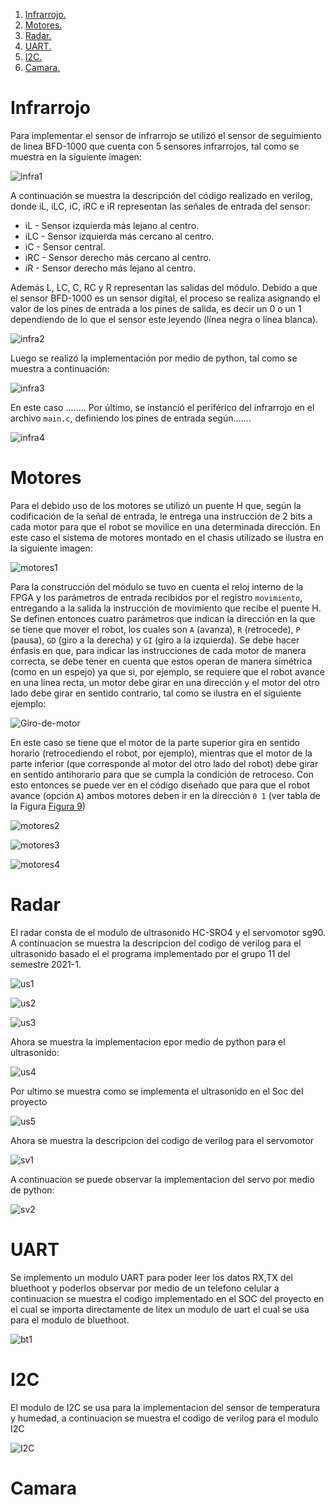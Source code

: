 1. [ Infrarrojo. ](#infrarrojo)
2. [ Motores. ](#motores)
3. [ Radar. ](#radar)
4. [ UART. ](#uart)
5. [ I2C. ](#I2C)
6. [ Camara. ](#camara)

# Infrarrojo

Para implementar el sensor de infrarrojo se utilizó el sensor de seguimiento de linea BFD-1000 que cuenta con 5 sensores infrarrojos, tal como se muestra en la siguiente imagen:

![infra1](https://user-images.githubusercontent.com/92388558/153109712-89b3b481-5225-40f7-828e-785313257cef.png)

A continuación se muestra la descripción del código realizado en verilog, donde iL, iLC, iC, iRC e iR representan las señales de entrada del sensor:

- iL  - Sensor izquierda más lejano al centro.
- iLC - Sensor izquierda más cercano al centro.
- iC  - Sensor central.
- iRC - Sensor derecho más cercano al centro.
- iR  - Sensor derecho más lejano al centro.

Además L, LC, C, RC y R representan las salidas del módulo. Debido a que el sensor BFD-1000 es un sensor digital, el proceso se realiza asignando el valor de los pines de entrada a los pines de salida, es decir un 0 o un 1 dependiendo de lo que el sensor este leyendo (línea negra o línea blanca).

![infra2](https://user-images.githubusercontent.com/92388558/153109981-1bd77b88-afe3-4cd5-864b-e43fc98c5d0c.png)

Luego se realizó la implementación por medio de python, tal como se muestra a continuación:

![infra3](https://user-images.githubusercontent.com/92388558/153111305-151ff5fb-90b4-490e-acdd-b6956288fe0a.png)

En este caso ........ Por último, se instanció el periférico del infrarrojo en el archivo `main.c`, definiendo los pines de entrada según.......

![infra4](https://user-images.githubusercontent.com/92388558/153111311-69e165d1-daaa-430b-bc7a-8440550dc648.png)


# Motores

Para el debido uso de los motores se utilizó un puente H que, según la codificación de la señal de entrada, le entrega una instrucción de 2 bits a cada motor para que el robot se movilice en una determinada dirección. En este caso el sistema de motores montado en el chasis utilizado se ilustra en la siguiente imagen:

![motores1](https://user-images.githubusercontent.com/92388558/153331110-ffb2355c-2163-4166-8bc1-d759afda07e7.JPG)

Para la construcción del módulo se tuvo en cuenta el reloj interno de la FPGA y los parámetros de entrada recibidos por el registro `movimiento`, entregando a la salida la instrucción de movimiento que recibe el puente H. Se definen entonces cuatro parámetros que indican la dirección en la que se tiene que mover el robot, los cuales son `A` (avanza), `R` (retrocede), `P` (pausa), `GD` (giro a la derecha) y `GI` (giro a la izquierda). Se debe hacer énfasis en que, para indicar las instrucciones de cada motor de manera correcta, se debe tener en cuenta que estos operan de manera simétrica (como en un espejo) ya que si, por ejemplo, se requiere que el robot avance en una línea recta, un motor debe girar en una dirección y el motor del otro lado debe girar en sentido contrario, tal como se ilustra en el siguiente ejemplo:

![Giro-de-motor](https://user-images.githubusercontent.com/82488285/153473137-6f472307-1b36-4784-ac9b-18d44414ba33.png)

En este caso se tiene que el motor de la parte superior gira en sentido horario (retrocediendo el robot, por ejemplo), mientras que el motor de la parte inferior (que corresponde al motor del otro lado del robot) debe girar en sentido antihorario para que se cumpla la condición de retroceso. Con esto entonces se puede ver en el código diseñado que para que el robot avance (opción `A`) ambos motores deben ir en la dirección `0 1` (ver tabla de la Figura [Figura 9](README.md/tablaMotores.png))

![motores2](https://user-images.githubusercontent.com/92388558/153112643-3000f310-da91-46f0-98f2-34b0ced0da81.png)

![motores3](https://user-images.githubusercontent.com/92388558/153112407-af8a2eea-5ad9-4855-8be2-a361639ce087.png)

![motores4](https://user-images.githubusercontent.com/92388558/153112428-dbc1b0f7-8f90-44ea-bbe3-f09426d8a1b5.png)


# Radar
El radar consta de el modulo de ultrasonido HC-SRO4 y el servomotor sg90. A continuacion se muestra la descripcion del codigo de verilog para el ultrasonido basado el el programa implementado por el grupo 11 del semestre 2021-1.

![us1](https://user-images.githubusercontent.com/92388558/153326680-40f9857f-a0aa-4109-990e-eb47225fc63d.png)

![us2](https://user-images.githubusercontent.com/92388558/153326692-74947cc3-cc75-4dd3-80d9-9f4730198798.png)

![us3](https://user-images.githubusercontent.com/92388558/153326702-50d04a21-04a9-4c39-b5de-a9d9b73299f4.png)


Ahora se muestra la implementacion epor medio de python para el ultrasonido:

![us4](https://user-images.githubusercontent.com/92388558/153326870-c0ece5e1-cf98-47d5-b70c-0cd0e4219144.png)

Por ultimo se muestra como se implementa el ultrasonido en el Soc del proyecto

![us5](https://user-images.githubusercontent.com/92388558/153327313-2081f45c-170f-435d-8b8d-4854e3d02919.png)



Ahora se muestra la descripcion del codigo de verilog para el servomotor

![sv1](https://user-images.githubusercontent.com/92388558/153329096-80c64f61-3d31-4bc3-a190-d29c9fd01bca.png)

A continuacion se puede observar la implementacion del servo por medio de python:


![sv2](https://user-images.githubusercontent.com/92388558/153329390-5873305a-9623-4519-b9ba-b0be2d873ad0.png)



# UART
Se implemento un modulo UART para poder leer los datos RX,TX del bluethoot y poderlos observar por medio de un telefono celular a continuacion se muestra el codigo implementado en el SOC del proyecto en el cual se importa directamente de litex un modulo de uart el cual se usa para el modulo de bluethoot.

![bt1](https://user-images.githubusercontent.com/92388558/153327906-514506eb-a5ab-4eea-8114-46509ff7beaa.png)


# I2C
El modulo de I2C se usa para la implementacion del sensor de temperatura y humedad, a continuacion se muestra el codigo de verilog para el modulo I2C

![I2C](https://user-images.githubusercontent.com/92388558/153329980-8b509c84-380e-43de-bce2-c32128106c07.png)



# Camara
